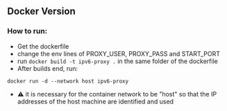 ## Docker Version

### How to run:
- Get the dockerfile
- change the env lines of PROXY_USER, PROXY_PASS and START_PORT
- run `docker build -t ipv6-proxy .` in the same folder of the dockerfile
- After builds end, run:

`docker run -d --network host ipv6-proxy`

- ⚠️ it is necessary for the container network to be "host" so that the IP addresses of the host machine are identified and used